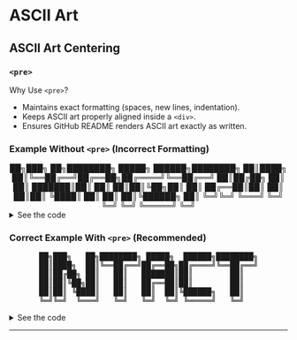 
# ASCII Art

## ASCII Art Centering

### `<pre>`

Why Use `<pre>`?
  - Maintains exact formatting (spaces, new lines, indentation).
  - Keeps ASCII art properly aligned inside a `<div>`.
  - Ensures GitHub README renders ASCII art exactly as written.

### Example Without `<pre>` (Incorrect Formatting)
<div align="center">
██╗███╗   ██╗████████╗ █████╗  ██████╗████████╗
██║████╗  ██║╚══██╔══╝██╔══██╗██╔════╝╚══██╔══╝
██║██╔██╗ ██║   ██║   ███████║██║        ██║   
██║██║╚██╗██║   ██║   ██╔══██║██║        ██║   
██║██║ ╚████║   ██║   ██║  ██║╚██████╗   ██║   
╚═╝╚═╝  ╚═══╝   ╚═╝   ╚═╝  ╚═╝ ╚═════╝   ╚═╝   
</div>

<details><summary>See the code</summary>

```markdown
<div align="center">
██╗███╗   ██╗████████╗ █████╗  ██████╗████████╗
██║████╗  ██║╚══██╔══╝██╔══██╗██╔════╝╚══██╔══╝
██║██╔██╗ ██║   ██║   ███████║██║        ██║   
██║██║╚██╗██║   ██║   ██╔══██║██║        ██║   
██║██║ ╚████║   ██║   ██║  ██║╚██████╗   ██║   
╚═╝╚═╝  ╚═══╝   ╚═╝   ╚═╝  ╚═╝ ╚═════╝   ╚═╝   
</div>
```
</details>

### Correct Example With `<pre>` (Recommended)
<div align="center">
<pre>
██╗███╗   ██╗████████╗ █████╗  ██████╗████████╗
██║████╗  ██║╚══██╔══╝██╔══██╗██╔════╝╚══██╔══╝
██║██╔██╗ ██║   ██║   ███████║██║        ██║   
██║██║╚██╗██║   ██║   ██╔══██║██║        ██║   
██║██║ ╚████║   ██║   ██║  ██║╚██████╗   ██║   
╚═╝╚═╝  ╚═══╝   ╚═╝   ╚═╝  ╚═╝ ╚═════╝   ╚═╝   
</pre>
</div>

<details><summary>See the code</summary>

```markdown
<div align="center">
<pre>
██╗███╗   ██╗████████╗ █████╗  ██████╗████████╗
██║████╗  ██║╚══██╔══╝██╔══██╗██╔════╝╚══██╔══╝
██║██╔██╗ ██║   ██║   ███████║██║        ██║   
██║██║╚██╗██║   ██║   ██╔══██║██║        ██║   
██║██║ ╚████║   ██║   ██║  ██║╚██████╗   ██║   
╚═╝╚═╝  ╚═══╝   ╚═╝   ╚═╝  ╚═╝ ╚═════╝   ╚═╝   
</pre>
</div>
```
</details>

---
